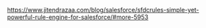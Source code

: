 https://www.jitendrazaa.com/blog/salesforce/sfdcrules-simple-yet-powerful-rule-engine-for-salesforce/#more-5953
